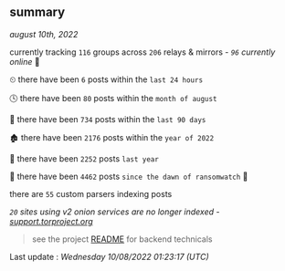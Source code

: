 
## summary
_august 10th, 2022_

currently tracking `116` groups across `206` relays & mirrors - _`96` currently online_ 📡

⏲ there have been `6` posts within the `last 24 hours`

🕓 there have been `80` posts within the `month of august`

📅 there have been `734` posts within the `last 90 days`

🏚 there have been `2176` posts within the `year of 2022`

🚀 there have been `2252` posts `last year`

🦕 there have been `4462` posts `since the dawn of ransomwatch` 🐣

there are `55` custom parsers indexing posts

_`20` sites using v2 onion services are no longer indexed - [support.torproject.org](https://support.torproject.org/onionservices/v2-deprecation/)_

> see the project [README](https://github.com/jmousqueton/ransomwatch#readme) for backend technicals



Last update : _Wednesday 10/08/2022 01:23:17 (UTC)_

